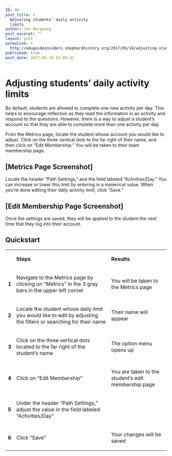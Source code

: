 ```yaml
---
ID: 90
post_title: >
  Adjusting students’ daily activity
  limits
author: Jon Morganeg
post_excerpt: ""
layout: post
permalink: >
  http://eduguideinsiders.shepherdhistory.org/2017/05/18/adjusting-students-daily-activity-limits/
published: true
post_date: 2017-05-18 02:05:41
---
```

<h1>Adjusting students’ daily activity limits</h1>
<p></p>
<p>By default, students are allowed to complete one new activity per day. This helps to encourage reflection as they read the information in an activity and respond to the questions. However, there is a way to adjust a student’s account so that they are able to complete more than one activity per day.</p>
<p>From the Metrics page, locate the student whose account you would like to adjust. Click on the three vertical dots to the far right of their name, and then click on “Edit Membership.” You will be taken to their team membership page.</p>
<h2>[Metrics Page Screenshot]</h2>
<p>Locate the header “Path Settings,” and the field labeled “Activities/Day.” You can increase or lower this limit by entering in a numerical value. When you’re done editing their daily activity limit, click “Save.”</p>
<h2>[Edit Membership Page Screenshot]</h2>
<p>Once the settings are saved, they will be applied to the student the next time that they log into their account.</p>
<h2>Quickstart</h2>
<table><tbody><tr><td><p><b></b></p>
</td><td><p><b>Steps</b></p>
</td><td><p><b>Results</b></p>
</td></tr><tr><td><p><b>1</b></p>
</td><td><p>Navigate to the Metrics page by clicking on “Metrics” in the 3 gray bars in the upper left corner</p>
</td><td><p>You will be taken to the Metrics page</p>
</td></tr><tr><td><p><b>2</b></p>
</td><td><p>Locate the student whose daily limit you would like to edit by adjusting the filters or searching for their name</p>
</td><td><p>Their name will appear</p>
</td></tr><tr><td><p><b>3</b></p>
</td><td><p>Click on the three vertical dots located to the far right of the student’s name</p>
</td><td><p>The option menu opens up</p>
</td></tr><tr><td><p><b>4</b></p>
</td><td><p>Click on “Edit Membership”</p>
</td><td><p>You are taken to the student’s edit membership page</p>
</td></tr><tr><td><p><b>5</b></p>
</td><td><p>Under the header “Path Settings,” adjust the value in the field labeled “Activities/Day”</p>
</td><td><p></p>
</td></tr><tr><td><p><b>6</b></p>
</td><td><p>Click “Save”</p>
</td><td><p>Your changes will be saved</p>
</td></tr></tbody></table><p></p>